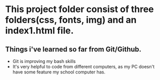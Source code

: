 # This project folder consist of three folders(css, fonts, img) and an index1.html file.

## Things i've learned so far from Git/Github.

* Git is improving my bash skills
* It's very helpful to code from different computers, as my PC doesn't have some feature my school computer has.